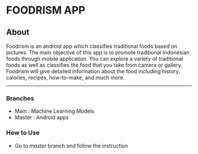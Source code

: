 # FOODRISM APP

## About
Foodrism is an android app which classifies traditional foods based on pictures. The main objective of this app is to promote traditional Indonesian foods through mobile application. You can explore a variety of traditional foods as well as classifies the food that you take from camera or gallery. Foodrism will give detailed information about the food including history, calories, recipes, how-to-make, and much more. 
***

### Branches
* Main   : Machine Learning Models
* Master : Android apps

### How to Use
* Go to *master* branch and follow the instruction


